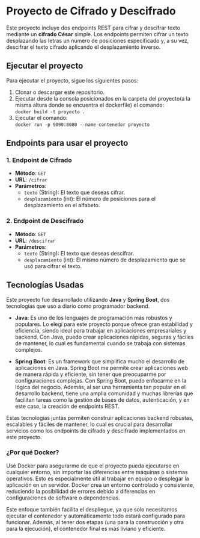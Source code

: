 # Proyecto de Cifrado y Descifrado

Este proyecto incluye dos endpoints REST para cifrar y descifrar texto mediante un **cifrado César** simple. Los endpoints permiten cifrar un texto desplazando las letras un número de posiciones especificado y, a su vez, descifrar el texto cifrado aplicando el desplazamiento inverso.

## Ejecutar el proyecto

Para ejecutar el proyecto, sigue los siguientes pasos:

1. Clonar o descargar este repositorio.
2. Ejecutar desde la consola posicionados en la carpeta del proyecto(a la misma altura donde se encuentra el dockerfile) el comando:  
   `docker build -t proyecto .`
3. Ejecutar el comando:  
   `docker run -p 9090:8080 --name contenedor proyecto`

## Endpoints para usar el proyecto

### 1. **Endpoint de Cifrado**
- **Método**: `GET`
- **URL**: `/cifrar`
- **Parámetros**:
  - `texto` (String): El texto que deseas cifrar.
  - `desplazamiento` (int): El número de posiciones para el desplazamiento en el alfabeto.

### 2. **Endpoint de Descifrado**
- **Método**: `GET`
- **URL**: `/descifrar`
- **Parámetros**:
  - `texto` (String): El texto que deseas descifrar.
  - `desplazamiento` (int): El mismo número de desplazamiento que se usó para cifrar el texto.

## Tecnologías Usadas

Este proyecto fue desarrollado utilizando **Java** y **Spring Boot**, dos tecnologías que uso a diario como programador backend.

- **Java**: Es uno de los lenguajes de programación más robustos y populares. Lo elegí para este proyecto porque ofrece gran estabilidad y eficiencia, siendo ideal para trabajar en aplicaciones empresariales y backend. Con Java, puedo crear aplicaciones rápidas, seguras y fáciles de mantener, lo cual es fundamental cuando se trabaja con sistemas complejos.

- **Spring Boot**: Es un framework que simplifica mucho el desarrollo de aplicaciones en Java. Spring Boot me permite crear aplicaciones web de manera rápida y eficiente, sin tener que preocuparme por configuraciones complejas. Con Spring Boot, puedo enfocarme en la lógica del negocio. Además, al ser una herramienta tan popular en el desarrollo backend, tiene una amplia comunidad y muchas librerías que facilitan tareas como la gestión de bases de datos, autenticación, y en este caso, la creación de endpoints REST.

Estas tecnologías juntas permiten construir aplicaciones backend robustas, escalables y fáciles de mantener, lo cual es crucial para desarrollar servicios como los endpoints de cifrado y descifrado implementados en este proyecto.

### ¿Por qué Docker?

Usé Docker para asegurarme de que el proyecto pueda ejecutarse en cualquier entorno, sin importar las diferencias entre máquinas o sistemas operativos. Esto es especialmente útil al trabajar en equipo o desplegar la aplicación en un servidor. Docker crea un entorno controlado y consistente, reduciendo la posibilidad de errores debido a diferencias en configuraciones de software o dependencias.

Este enfoque también facilita el despliegue, ya que solo necesitamos ejecutar el contenedor y automáticamente todo estará configurado para funcionar. Además, al tener dos etapas (una para la construcción y otra para la ejecución), el contenedor final es más liviano y eficiente.
